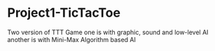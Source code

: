 # Project1-TicTacToe
Two version of TTT Game
one is with graphic, sound and low-level AI
another is with Mini-Max Algorithm based AI 

